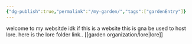 ```yaml
---
{"dg-publish":true,"permalink":"/my-garden/","tags":["gardenEntry"]}
---
```



welcome to my websitde
 idk if this is a website
this is gna be used to host lore. here is the lore folder link.. 
[[garden organization/lore\|lore]]